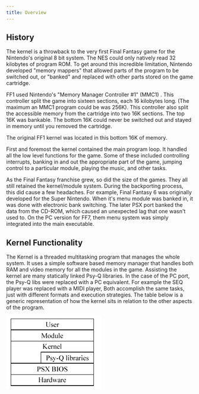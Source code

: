```yaml
---
title: Overview
---
```


## History

The kernel is a throwback to the very first Final Fantasy game for the Nintendo's original 8 bit system. The NES could only natively read 32 kilobytes of program ROM. To get around this incredible limitation, Nintendo developed "memory mappers" that allowed parts of the program to be switched out, or "banked" and replaced with other parts stored on the game cartridge.

FF1 used Nintendo's "Memory Manager Controller \#1" (MMC1) . This controller split the game into sixteen sections, each 16 kilobytes long. (The maximum an MMC1 program could be was 256K). This controller also split the accessible memory from the cartridge into two 16K sections. The top 16K was bankable. The bottom 16K could never be switched out and stayed in memory until you removed the cartridge.

The original FF1 kernel was located in this bottom 16K of memory.

First and foremost the kernel contained the main program loop. It handled all the low level functions for the game. Some of these included controlling interrupts, banking in and out the appropriate part of the game, jumping control to a particular module, playing the music, and other tasks.

As the Final Fantasy franchise grew, so did the size of the games. They all still retained the kernel/module system. During the backporting process, this did cause a few headaches. For example, Final Fantasy 6 was originally developed for the Super Nintendo. When it's menu module was banked in, it was done with electronic bank switching. The later PSX port banked the data from the CD-ROM, which caused an unexpected lag that one wasn't used to. On the PC version for FF7, them menu system was simply integrated into the main executable.

## Kernel Functionality

The Kernel is a threaded multitasking program that manages the whole system. It uses a simple software based memory manager that handles both RAM and video memory for all the modules in the game. Assisting the kernel are many statically linked Psy-Q libraries. In the case of the PC port, the Psy-Q libs were replaced with a PC equivalent. For example the SEQ player was replaced with a MIDI player, Both accomplish the same tasks, just with different formats and execution strategies. The table below is a generic representation of how the kernel sits in relation to the other aspects of the program.

![](../../assets/Kernel_table.png)
